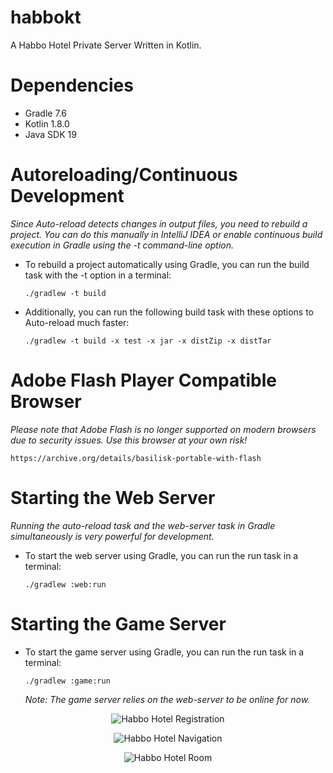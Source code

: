 # habbokt
A Habbo Hotel Private Server Written in Kotlin.

# Dependencies

- Gradle 7.6
- Kotlin 1.8.0
- Java SDK 19

# Autoreloading/Continuous Development
_Since Auto-reload detects changes in output files, you need to rebuild a project. You can do this manually in IntelliJ IDEA or enable continuous build execution in Gradle using the -t command-line option._

- To rebuild a project automatically using Gradle, you can run the build task with the -t option in a terminal:
    ```shell
    ./gradlew -t build
    ```
- Additionally, you can run the following build task with these options to Auto-reload much faster:
  ```shell
  ./gradlew -t build -x test -x jar -x distZip -x distTar
  ```

# Adobe Flash Player Compatible Browser
_Please note that Adobe Flash is no longer supported on modern browsers due to security issues. Use this browser at your own risk!_
  ```
  https://archive.org/details/basilisk-portable-with-flash
  ```

# Starting the Web Server
_Running the auto-reload task and the web-server task in Gradle simultaneously is very powerful for development._

- To start the web server using Gradle, you can run the run task in a terminal:
  ```shell
  ./gradlew :web:run
  ```

# Starting the Game Server
- To start the game server using Gradle, you can run the run task in a terminal:
  ```shell
  ./gradlew :game:run
  ```
  *Note: The game server relies on the web-server to be online for now.*

<p align="center">
  <img src="https://github.com/ultraviolet-jordan/habbokt/blob/main/assets/registration.jpg?raw=true" alt="Habbo Hotel Registration"/>
</p>

<p align="center">
  <img src="https://github.com/ultraviolet-jordan/habbokt/blob/main/assets/navigation.jpg?raw=true" alt="Habbo Hotel Navigation"/>
</p>

<p align="center">
  <img src="https://github.com/ultraviolet-jordan/habbokt/blob/main/assets/room.jpg?raw=true" alt="Habbo Hotel Room"/>
</p>
